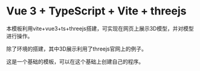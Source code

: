 # Vue 3 + TypeScript + Vite + threejs

本模板利用vite+vue3+ts+threejs搭建，可实现在网页上展示3D模型，并对模型进行操作。

除了环境的搭建，其中3D展示利用了threejs官网上的例子。

这是一个基础的模板，可以在这个基础上创建自己的程序。

